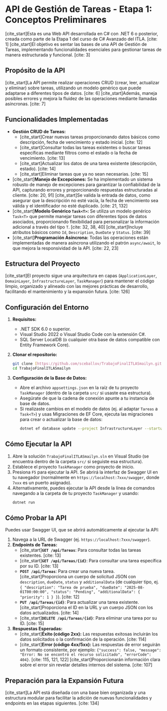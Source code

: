 # API de Gestión de Tareas - Etapa 1: Conceptos Preliminares

[cite_start]Esta es una Web API desarrollada en C# con .NET 6 o posterior, creada como parte de la Etapa 1 del curso de C# Avanzado del ITLA. [cite: 1] [cite_start]El objetivo es sentar las bases de una API de Gestión de Tareas, implementando funcionalidades esenciales para gestionar tareas de manera estructurada y funcional. [cite: 3]

## Propósito de la API
[cite_start]La API permite realizar operaciones CRUD (crear, leer, actualizar y eliminar) sobre tareas, utilizando un modelo genérico que puede adaptarse a diferentes tipos de datos. [cite: 6] [cite_start]Además, maneja posibles errores y mejora la fluidez de las operaciones mediante llamadas asíncronas. [cite: 7]

## Funcionalidades Implementadas
* **Gestión CRUD de Tareas:**
    * [cite_start]Crear nuevas tareas proporcionando datos básicos como descripción, fecha de vencimiento y estado inicial. [cite: 12]
    * [cite_start]Consultar todas las tareas existentes o buscar tareas específicas mediante filtros como el estado o la fecha de vencimiento. [cite: 13]
    * [cite_start]Actualizar los datos de una tarea existente (descripción, estado). [cite: 14]
    * [cite_start]Eliminar tareas que ya no sean necesarias. [cite: 15]
* [cite_start]**Manejo de Excepciones:** Se ha implementado un sistema robusto de manejo de excepciones para garantizar la confiabilidad de la API, capturando errores y proporcionando respuestas estructuradas al cliente. [cite: 20, 91] [cite_start]Se valida la entrada de datos, como asegurar que la descripción no esté vacía, la fecha de vencimiento sea válida y el identificador no esté duplicado. [cite: 21, 132]
* [cite_start]**Modelo Genérico `Task<T>`:** Se utiliza un modelo genérico `Task<T>` que permite manejar tareas con diferentes tipos de datos asociados, proporcionando flexibilidad para personalizar la información adicional a través del tipo `T`. [cite: 32, 38, 40] [cite_start]Incluye atributos básicos como `Id`, `Description`, `DueDate` y `Status`. [cite: 39]
* [cite_start]**Programación Asíncrona:** Todas las operaciones están implementadas de manera asíncrona utilizando el patrón `async/await`, lo que mejora la responsividad de la API. [cite: 22, 23]

## Estructura del Proyecto
[cite_start]El proyecto sigue una arquitectura en capas (`ApplicationLayer`, `DomainLayer`, `InfrastructureLayer`, `TaskManager`) para mantener el código limpio, organizado y alineado con las mejores prácticas de desarrollo, facilitando el mantenimiento y la expansión futura. [cite: 126]

## Configuración del Entorno
1.  **Requisitos:**
    * .NET SDK 6.0 o superior.
    * Visual Studio 2022 o Visual Studio Code con la extensión C#.
    * SQL Server LocalDB (o cualquier otra base de datos compatible con Entity Framework Core).

2.  **Clonar el repositorio:**
    ```bash
    git clone [https://github.com/sceballov/TrabajoFinalITLASmailyn.git](https://github.com/sceballov/TrabajoFinalITLASmailyn.git)
    cd TrabajoFinalITLASmailyn
    ```

3.  **Configuración de la Base de Datos:**
    * Abre el archivo `appsettings.json` en la raíz de tu proyecto `TaskManager` (dentro de la carpeta `src/` si usaste esa estructura).
    * Asegúrate de que la cadena de conexión apunte a tu instancia de base de datos.
    * Si realizaste cambios en el modelo de datos (ej. al adaptar `Tareas` a `Task<T>`) y usas Migraciones de EF Core, ejecuta las migraciones para crear o actualizar la base de datos:
        ```bash
        dotnet ef database update --project InfrastructureLayer --startup-project TaskManager
        ```

## Cómo Ejecutar la API
1.  Abre la solución `TrabajoFinalITLASmailyn.sln` en Visual Studio (se encuentra dentro de la carpeta `src/` si seguiste esa estructura).
2.  Establece el proyecto `TaskManager` como proyecto de inicio.
3.  Presiona `F5` para ejecutar la API. Se abrirá la interfaz de Swagger UI en tu navegador (normalmente en `https://localhost:7xxx/swagger`, donde `7xxx` es un puerto asignado).
4.  Alternativamente, puedes ejecutar la API desde la línea de comandos navegando a la carpeta de tu proyecto `TaskManager` y usando:
    ```bash
    dotnet run
    ```

## Cómo Probar la API
Puedes usar Swagger UI, que se abrirá automáticamente al ejecutar la API:
1.  Navega a la URL de Swagger (ej. `https://localhost:7xxx/swagger`).
2.  **Endpoints de Tareas:**
    * [cite_start]**`GET /api/Tareas`**: Para consultar todas las tareas existentes. [cite: 13]
    * [cite_start]**`GET /api/Tareas/{id}`**: Para consultar una tarea específica por su ID. [cite: 13]
    * **`POST /api/Tareas`**: Para crear una nueva tarea. [cite_start]Proporciona un cuerpo de solicitud JSON con `description`, `dueDate`, `status` y `additionalData` (de cualquier tipo, ej. `{ "description": "Tarea de prueba", "dueDate": "2025-08-01T00:00:00", "status": "Pending", "additionalData": { "priority": 1 } }`). [cite: 12]
    * **`PUT /api/Tareas/{id}`**: Para actualizar una tarea existente. [cite_start]Proporciona el ID en la URL y un cuerpo JSON con los datos actualizados. [cite: 14]
    * [cite_start]**`DELETE /api/Tareas/{id}`**: Para eliminar una tarea por su ID. [cite: 15]
3.  **Respuestas Esperadas:**
    * [cite_start]**Éxito (código 2xx):** Las respuestas exitosas incluirán los datos solicitados o la confirmación de la operación. [cite: 114]
    * [cite_start]**Error (código 4xx/5xx):** Las respuestas de error seguirán un formato consistente, por ejemplo: `{"success": false, "message": "Error: No se encontró el recurso solicitado", "errorCode": 404}`. [cite: 115, 121, 122] [cite_start]Proporcionarán información clara sobre el error sin revelar detalles internos del sistema. [cite: 107]

## Preparación para la Expansión Futura
[cite_start]La API está diseñada con una base bien organizada y una estructura modular para facilitar la adición de nuevas funcionalidades y endpoints en las etapas siguientes. [cite: 134]